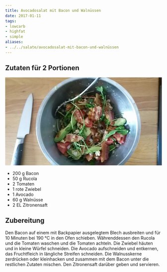 ```yaml
---
title: Avocadosalat mit Bacon und Walnüssen
date: 2017-01-11
tags:
- lowcarb
- highfat
- simple
aliases:
- ../../salate/avocadosalat-mit-bacon-und-walnüssen
---
```


## Zutaten für 2 Portionen
![](/img/avocadosalat-mit-bacon-und-walnuessen.webp)

- 200 g Bacon
- 50 g  Rucola
- 2     Tomaten
- 1     rote Zwiebel
- 1     Avocado
- 60 g  Walnüsse
- 2 EL  Zitronensaft

## Zubereitung
Den Bacon auf einem mit Backpapier ausgelegtem Blech ausbreiten und für 10 Minuten bei 190 °C in den Ofen schieben.
Währenddessen den Rucola und die Tomaten waschen und die Tomaten achteln. Die Zwiebel häuten und in kleine Würfel schneiden. Die Avocado aufschneiden und entkernen, das Fruchtfleich in längliche Streifen schneiden. Die Walnusskerne zerdrücken oder kleinhacken und zusammen mit dem Bacon unter die restlichen Zutaten mischen.
Den Zitronensaft darüber geben und servieren.
